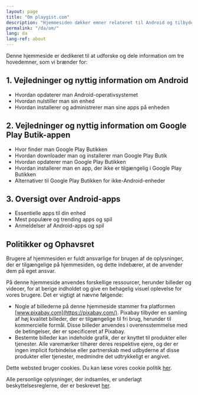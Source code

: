 ```yaml
---
layout: page
title: "Om playgist.com"
description: "Hjemmesiden dækker emner relateret til Android og tilbyder guider, artikler og toplister med apps af interesse for besøgende."
permalink: "/da/om/"
lang: da
lang-ref: about
---
```


Denne hjemmeside er dedikeret til at udforske og dele information om tre hovedemner, som vi brænder for:

## 1. Vejledninger og nyttig information om Android

- Hvordan opdaterer man Android-operativsystemet
- Hvordan nulstiller man sin enhed
- Hvordan installerer og administrerer man sine apps på enheden

## 2. Vejledninger og nyttig information om Google Play Butik-appen

- Hvor finder man Google Play Butikken
- Hvordan downloader man og installerer man Google Play Butik
- Hvordan opdaterer man Google Play Butikken
- Hvordan installerer man en app, der ikke er tilgængelig i Google Play Butikken
- Alternativer til Google Play Butikken for ikke-Android-enheder

## 3. Oversigt over Android-apps

- Essentielle apps til din enhed
- Mest populære og trending apps og spil
- Anmeldelser af Android-apps og spil

## Politikker og Ophavsret

Brugere af hjemmesiden er fuldt ansvarlige for brugen af de oplysninger, der er tilgængelige på hjemmesiden, og dette indebærer, at de anvender dem på eget ansvar.

På denne hjemmeside anvendes forskellige ressourcer, herunder billeder og videoer, for at berige indholdet og give en behagelig visuel oplevelse for vores brugere. Det er vigtigt at nævne følgende:
- Nogle af billederne på denne hjemmeside stammer fra platformen [www.pixabay.com](https://pixabay.com/). Pixabay tilbyder en samling af høj kvalitet billeder, der er tilgængelige til fri brug, herunder til kommercielle formål. Disse billeder anvendes i overensstemmelse med de betingelser, der er specificeret af Pixabay.
- Bestemte billeder kan indeholde grafik, der er knyttet til produkter eller tjenester. Alle varemærker tilhører deres respektive ejere, og der er ingen implicit forbindelse eller partnerskab med udbyderne af disse produkter eller tjenester, medmindre det udtrykkeligt er angivet.

Dette websted bruger cookies. Du kan læse vores cookie politik [her]({{site.baseurl}}{{site.t[page.lang].cookiePolicyPage.url}}).

Alle personlige oplysninger, der indsamles, er underlagt beskyttelsesreglerne, der er beskrevet [her]({{site.baseurl}}{{site.t[page.lang].privacyPolicyPage.url}}).
